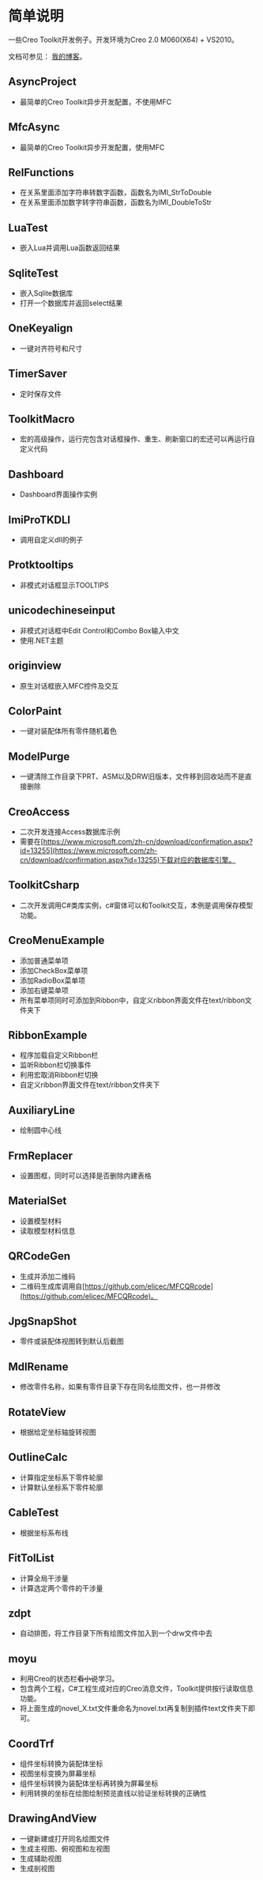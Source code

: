 # 简单说明

一些Creo Toolkit开发例子。开发环境为Creo 2.0 M060(X64) + VS2010。

文档可参见： [我的博客](http://www.hudi.site/)。

## AsyncProject

+ 最简单的Creo Toolkit异步开发配置，不使用MFC

## MfcAsync

+ 最简单的Creo Toolkit异步开发配置，使用MFC

## RelFunctions

+ 在关系里面添加字符串转数字函数，函数名为IMI_StrToDouble
+ 在关系里面添加数字转字符串函数，函数名为IMI_DoubleToStr

## LuaTest

+ 嵌入Lua并调用Lua函数返回结果

## SqliteTest

+ 嵌入Sqlite数据库
+ 打开一个数据库并返回select结果

## OneKeyalign

+ 一键对齐符号和尺寸

## TimerSaver

+ 定时保存文件

## ToolkitMacro

+ 宏的高级操作，运行完包含对话框操作、重生、刷新窗口的宏还可以再运行自定义代码

## Dashboard

+ Dashboard界面操作实例

## ImiProTKDLl

+ 调用自定义dll的例子

## Protktooltips

+ 非模式对话框显示TOOLTIPS

## unicodechineseinput

+ 非模式对话框中Edit Control和Combo Box输入中文
+ 使用.NET主题

## originview

+ 原生对话框嵌入MFC控件及交互

## ColorPaint

+ 一键对装配体所有零件随机着色

## ModelPurge

+ 一键清除工作目录下PRT、ASM以及DRW旧版本，文件移到回收站而不是直接删除

## CreoAccess

+ 二次开发连接Access数据库示例
+ 需要在[https://www.microsoft.com/zh-cn/download/confirmation.aspx?id=13255](https://www.microsoft.com/zh-cn/download/confirmation.aspx?id=13255)下载对应的数据库引擎。

## ToolkitCsharp

+ 二次开发调用C#类库实例，c#窗体可以和Toolkit交互，本例是调用保存模型功能。

## CreoMenuExample

+ 添加普通菜单项
+ 添加CheckBox菜单项
+ 添加RadioBox菜单项
+ 添加右键菜单项
+ 所有菜单项同时可添加到Ribbon中，自定义ribbon界面文件在text/ribbon文件夹下

## RibbonExample

+ 程序加载自定义Ribbon栏
+ 监听Ribbon栏切换事件
+ 利用宏取消Ribbon栏切换
+ 自定义ribbon界面文件在text/ribbon文件夹下

## AuxiliaryLine

+ 绘制圆中心线

## FrmReplacer

+ 设置图框，同时可以选择是否删除内建表格

## MaterialSet

+ 设置模型材料
+ 读取模型材料信息

## QRCodeGen

+ 生成并添加二维码
+ 二维码生成库调用自[https://github.com/elicec/MFCQRcode](https://github.com/elicec/MFCQRcode)。

## JpgSnapShot

+ 零件或装配体视图转到默认后截图

## MdlRename

+ 修改零件名称，如果有零件目录下存在同名绘图文件，也一并修改

## RotateView

+ 根据给定坐标轴旋转视图

## OutlineCalc

+ 计算指定坐标系下零件轮廓
+ 计算默认坐标系下零件轮廓

## CableTest

+ 根据坐标系布线

## FitTolList

+ 计算全局干涉量
+ 计算选定两个零件的干涉量

## zdpt

+ 自动排图，将工作目录下所有绘图文件加入到一个drw文件中去

## moyu

+ 利用Creo的状态栏~~看小说~~学习。
+ 包含两个工程，C#工程生成对应的Creo消息文件，Toolkit提供按行读取信息功能。
+ 将上面生成的novel_X.txt文件重命名为novel.txt再复制到插件text文件夹下即可。

## CoordTrf

+ 组件坐标转换为装配体坐标
+ 视图坐标变换为屏幕坐标
+ 组件坐标转换为装配体坐标再转换为屏幕坐标
+ 利用转换的坐标在绘图绘制预览直线以验证坐标转换的正确性
 
 ## DrawingAndView

+ 一键新建或打开同名绘图文件
+ 生成主视图、俯视图和左视图
+ 生成辅助视图
+ 生成剖视图
